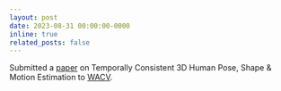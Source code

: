 ```yaml
---
layout: post
date: 2023-08-31 00:00:00-0000
inline: true
related_posts: false
---
```


Submitted a [paper](https://drive.google.com/file/d/1wS9vGdlpnGUOTnJ7rlQA_TmoLYqj-3lY/view?usp=drive_link) on Temporally Consistent 3D Human Pose, Shape & Motion Estimation to [WACV](https://wacv2024.thecvf.com/).
